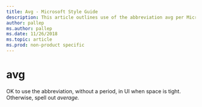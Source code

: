 ```yaml
---
title: Avg - Microsoft Style Guide
description: This article outlines use of the abbreviation avg per Microsoft style guidelines.
author: pallep
ms.author: pallep
ms.date: 11/26/2018
ms.topic: article
ms.prod: non-product specific
---
```


# avg

OK to use the abbreviation, without a period, in UI when space is tight. Otherwise, spell out *average.*
